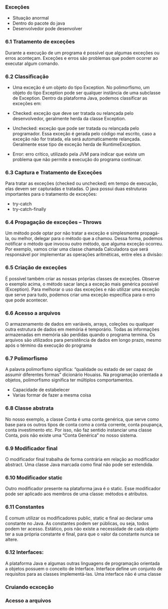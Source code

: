 ### Exceções
- Situação anormal
- Dentro do pacote do java
- Desenvolvedor pode desenvolver

### 6.1 Tratamento de exceções
Durante a execução de um programa é possível que algumas exceções ou 
erros aconteçam. Exceções e erros são problemas que podem ocorrer ao executar 
algum comando.

### 6.2 Classificação
- Uma exceção é um objeto do tipo Exception. No polimorfismo, um objeto do 
tipo Exception pode ser qualquer instância de uma subclasse de Exception. 
Dentro da plataforma Java, podemos classificar as exceções em:

- Checked: exceção que deve ser tratada ou relançada pelo desenvolvedor, 
geralmente herda da classe Exception. 
- Unchecked: exceção que pode ser tratada ou relançada pelo 
programador. Essa exceção é gerada pelo código mal escrito, caso a 
exceção não for tratada, ela será automaticamente relançada. Geralmente 
esse tipo de exceção herda de RuntimeException.
- Error: erro crítico, utilizado pela JVM para indicar que existe um problema 
que não permite a execução do programa continuar.

### 6.3 Captura e Tratamento de Exceções
Para tratar as exceções (checked ou unchecked) em tempo de execução, elas 
devem ser capturadas e tratadas. O java possui duas estruturas importantes para o 
tratamento de exceções:
- try-catch
- try-catch-finally

### 6.4 Propagação de exceções – Throws
Um método pode optar por não tratar a exceção e simplesmente propagá-la, 
ou melhor, delegar para o método que a chamou. Dessa forma, podemos notificar o 
método que invocou outro método, que alguma exceção ocorreu. Por exemplo, vamos 
criar uma classe chamada Calculadora que será responsável por implementar as 
operações aritméticas, entre eles a divisão:

### 6.5 Criação de exceções
É possível também criar as nossas próprias classes de exceções. Observe o 
exemplo acima, o método sacar lança a exceção mais genérica possível (Exception). 
Para melhorar o uso das exceções e não utilizar uma exceção que serve para tudo, 
podemos criar uma exceção específica para o erro que pode acontecer.

### 6.6 Acesso a arquivos 
O armazenamento de dados em variáveis, arrays, coleções ou qualquer outra 
estrutura de dados em memória é temporário. Todas as informações armazenadas 
em memória são perdidas quando o programa termina. Os arquivos são utilizados 
para persistência de dados em longo prazo, mesmo após o término da execução do 
programa


### 6.7 Polimorfismo
A palavra polimorfismo significa: “qualidade ou estado de ser capaz de assumir 
diferentes formas” dicionário Houaiss. Na programação orientada a objetos, 
polimorfismo significa ter múltiplos comportamentos.
- Capacidade de estabelecer
- Varias formar de fazer a mesma coisa

### 6.8 Classe abstrata
No nosso exemplo, a classe Conta é uma conta genérica, que serve como base 
para os outros tipos de conta como a conta corrente, conta poupança, conta 
investimento etc. Por isso, não faz sentido instanciar uma classe Conta, pois não 
existe uma “Conta Genérica” no nosso sistema.

### 6.9 Modificador final
O modificador final trabalha de forma contrária em relação ao modificador 
abstract. Uma classe Java marcada como final não pode ser estendida.

### 6.10 Modificador static
Outro modificador presente na plataforma java é o static. Esse modificador 
pode ser aplicado aos membros de uma classe: métodos e atributos.

### 6.11 Constantes
É comum utilizar os modificadores public, static e final ao declarar uma 
constante no Java. As constantes podem ser públicas, ou seja, todos podem ter 
acesso. Estático, pois não existe a necessidade de cada objeto ter a sua própria 
constante e final, para que o valor da constante nunca se altere.

### 6.12 Interfaces:
A plataforma Java e algumas outras linguagens de programação orientada a 
objetos possuem o conceito de Interface. Interface define um conjunto de requisitos 
para as classes implementá-las. Uma interface não é uma classe


### Cruiando ecxceção

### Acesso a arquivos
